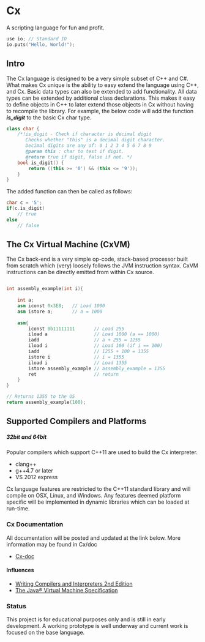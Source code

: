 Cx
==
A scripting language for fun and profit.<br>
``` cpp
use io;	// Standard IO
io.puts("Hello, World!");
```

Intro
--

The Cx language is designed to be a very simple subset of C++ and C#. What makes Cx unique is the ability to easy extend the language using C++, and Cx. Basic data types can also be extended to add functionality. All data types can be extended by additional class declarations. This makes it easy to define objects in C++ to later extend those objects in Cx without having to recompile the library. For example, the below code will add the function <i><b>is_digit</b></i> to the basic Cx char type.
``` cpp
class char {
    /*!is_digit - Check if character is decimal digit
       Checks whether "this" is a decimal digit character.
       Decimal digits are any of: 0 1 2 3 4 5 6 7 8 9
       @param this : char to test if digit.
       @return true if digit, false if not. */
    bool is_digit() {
        return ((this >= '0') && (this <= '9'));
    }
}
```

The added function can then be called as follows:
``` cpp
char c = '5';
if(c.is_digit)
	// true
else
	// false
```

The Cx Virtual Machine (CxVM)
--
The Cx back-end is a very simple op-code, stack-based processor built from scratch which (very) loosely follows the JVM instruction syntax. CxVM instructions can be directly emitted from within Cx source.

``` cpp

int assembly_example(int i){
	
	int a;
	asm iconst 0x3E8;	// Load 1000
	asm istore a;		// a = 1000
	
	asm{
		iconst 0b11111111 		// Load 255
		iload a		     		// Load 1000 (a == 1000)
		iadd				 	// a + 255 = 1255
		iload i			 		// Load 100 (if i == 100)
		iadd				 	// 1255 + 100 = 1355
		istore i			 	// i = 1355
		iload i          		// Load 1355
		istore assembly_example // assembly_example = 1355
		ret						// return
	}
}

// Returns 1355 to the OS
return assembly_example(100);
```

Supported Compilers and Platforms
--
##### 32bit and 64bit

Popular compilers which support C++11 are used to build the Cx interpreter.

* clang++
* g++4.7 or later
* VS 2012 express

Cx language features are restricted to the C++11 standard library and will compile on OSX, Linux, and Windows. Any features deemed platform specific will be implemented in dynamic libraries which can be loaded at run-time.

### Cx Documentation
All documentation will be posted and updated at the link below. More information may be found in Cx/doc
* [Cx-doc](https://github.com/ahebert/cx/wiki)

#### Influences
* [Writing Compilers and Interpreters 2nd Edition](http://www.amazon.com/dp/0471113530/ref=cm_sw_r_tw_dp_Trazwb07Z6NRP)
* [The Java® Virtual Machine Specification](https://docs.oracle.com/javase/specs/jvms/se7/html/)

### Status
This project is for educational purposes only and is still in early development.
A working prototype is well underway and current work is focused on the base language.
